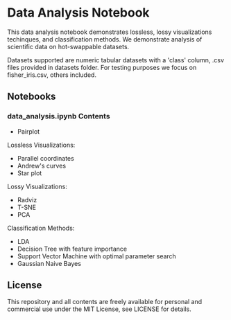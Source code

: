 # Data Analysis Notebook

This data analysis notebook demonstrates lossless, lossy visualizations techinques, and classification methods. We demonstrate analysis of scientific data on hot-swappable datasets.  

Datasets supported are numeric tabular datasets with a 'class' column, .csv files provided in datasets folder. For testing purposes we focus on fisher_iris.csv, others included.  

## Notebooks

### data_analysis.ipynb Contents

- Pairplot

Lossless Visualizations:

- Parallel coordinates
- Andrew's curves
- Star plot

Lossy Visualizations:

- Radviz
- T-SNE
- PCA

Classification Methods:

- LDA
- Decision Tree with feature importance
- Support Vector Machine with optimal parameter search
- Gaussian Naive Bayes

## License

This repository and all contents are freely available for personal and commercial use under the MIT License, see LICENSE for details.
